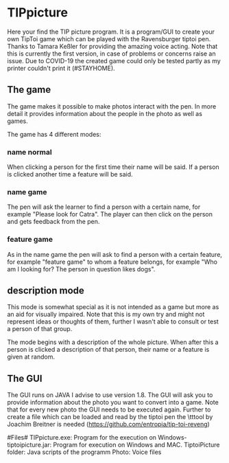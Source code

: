 # TIPpicture

Here your find the TIP picture program. It is a program/GUI to create your own TipToi game which can be played with the Ravensburger tiptoi pen. Thanks to Tamara Keßler for providing the amazing voice acting.
Note that this is currently the first version, in case of problems or concerns raise an issue. Due to COVID-19 the created game
could only be tested partly as my printer couldn't print it (#STAYHOME). 


## The game ##

The game makes it possible to make photos interact with the pen. In more detail it provides information about the people in the photo as well as games.

The game has 4 different modes:

### name normal  ###
When clicking a person for the first time their name will be said. If a person is clicked another time a feature will be said.

### name game ###
The pen will ask the learner to find a person with a certain name, for example "Please look for Catra". 
The player can then click on the person and gets feedback from the pen.

### feature game ##

As in the name game the pen will ask to find a person with a certain feature, for example
"feature game" to whom a feature belongs, for example "Who am I looking for? The person in question likes dogs".

## description mode ##
This mode is somewhat special as it is not intended as a game but more as an aid for visually impaired. Note that this is my own
try and might not represent ideas or thoughts of them, further I wasn't able to consult or test a person of that group. 

The mode begins with a description of the whole picture. 
When after this a person is clicked a description of that person, their name or a feature is given at random.


## The GUI ##

The GUI runs on JAVA I advise to use version 1.8. The GUI will ask you to provide information about the photo you want to convert into a game.
Note that for every new photo the GUI needs to be executed again. Further to create a file which can be loaded and read by the tiptoi pen 
the \tttool by Joachim Breitner is needed (https://github.com/entropia/tip-toi-reveng)


#Files#
TIPpicture.exe: Program for the execution on Windows-
tiptoipicture.jar: Program for execution on Windows and MAC.
TiptoiPicture folder: Java scripts of the programm
Photo: Voice files
